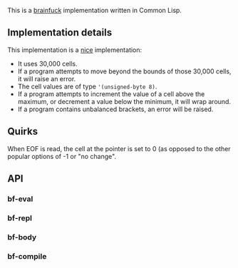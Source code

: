 This is a [brainfuck][wiki]
implementation written in Common Lisp. 

## Implementation details

This implementation is a [nice][nice] implementation:

* It uses 30,000 cells.
* If a program attempts to move beyond the bounds of those 30,000
  cells, it will raise an error.
* The cell values are of type `'(unsigned-byte 8)`.
* If a program attempts to increment the value of a cell above the
  maximum, or decrement a value below the minimum, it will wrap
  around.
* If a program contains unbalanced brackets, an error will be raised. 

## Quirks

When EOF is read, the cell at the pointer is set to 0 (as opposed to
the other popular options of -1 or "no change".

## API

### bf-eval

### bf-repl

### bf-body

### bf-compile

[wiki]: http://en.wikipedia.org/wiki/Brainfuck
[nice]: http://www.muppetlabs.com/~breadbox/bf/standards.html

